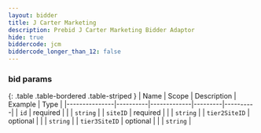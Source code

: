 ```yaml
---
layout: bidder
title: J Carter Marketing
description: Prebid J Carter Marketing Bidder Adaptor
hide: true
biddercode: jcm
biddercode_longer_than_12: false
---
```


### bid params

{: .table .table-bordered .table-striped }
| Name          | Scope    | Description | Example | Type     |
|---------------|----------|-------------|---------|----------|
| `id`          | required |             |         | `string` |
| `siteID`      | required |             |         | `string` |
| `tier2SiteID` | optional |             |         | `string` |
| `tier3SiteID` | optional |             |         | `string` |
